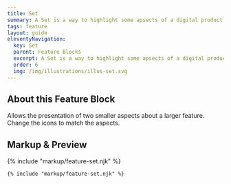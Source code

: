 ```yaml
---
title: Set
summary: A Set is a way to highlight some apsects of a digital product. 
tags: feature
layout: guide
eleventyNavigation:
  key: Set
  parent: Feature Blocks
  excerpt: A Set is a way to highlight some apsects of a digital product.
  order: 6
  img: /img/illustrations/illus-set.svg
---
```


## About this Feature Block

Allows the presentation of two smaller aspects about a larger feature. Change the icons to match the aspects.

## Markup & Preview

{% include "markup/feature-set.njk" %}

``` html
{% include "markup/feature-set.njk" %}
```
